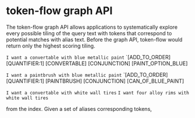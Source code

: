 # token-flow graph API

The token-flow graph API allows applications to systematically explore every possible tiling of the query text with tokens that correspond to potential matches with alias text. Before the graph API, token-flow would return only the highest scoring tiling.

`I want a convertable with blue metallic paint`
`[ADD_TO_ORDER] [QUANTIFIER:1] [CONVERTABLE] [CONJUNCTION] [PAINT_OPTION_BLUE]

`I want a paintbrush with blue metallic paint`
`[ADD_TO_ORDER] [QUANTIFIER:1] [PAINTBRUSH] [CONJUNCTION] [CAN_OF_BLUE_PAINT]

`I want a convertable with white wall tires`
`I want four alloy rims with white wall tires`

from the index. Given a set of aliases corresponding tokens, 